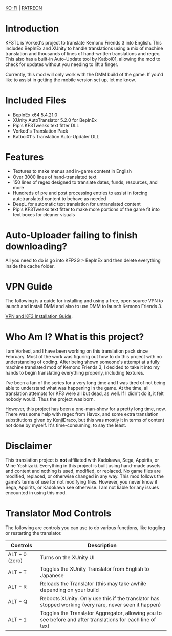 [KO-FI](https://ko-fi.com/vorked) | [PATREON](https://www.patreon.com/Vorked)

# Introduction

KF3TL is Vorked's project to translate Kemono Friends 3 into English. This includes BepInEx and XUnity to handle translations using a mix of machine translation and thousands of lines of hand-written translations and regex. This also has a built-in Auto-Update tool by Katboi01, allowing the mod to check for updates without you needing to lift a finger.

Currently, this mod will only work with the DMM build of the game. If you'd like to assist in getting the mobile version set up, let me know.

# Included Files

- BepInEx x64 5.4.21.0
- XUnity AutoTranslator 5.2.0 for BepInEx
- Pip's KF3Tweaks text fitter DLL
- Vorked's Translation Pack
- Katboi01's Translation Auto-Updater DLL

# Features

- Textures to make menus and in-game content in English
- Over 3000 lines of hand-translated text
- 150 lines of regex designed to translate dates, funds, resources, and more
- Hundreds of pre and post processing entries to assist in forcing autotranslated content to behave as needed
- DeepL for automatic text translation for untranslated content
- Pip's KF3Tweaks text fitter to make more portions of the game fit into text boxes for cleaner visuals

# Auto-Uploader failing to finish downloading?

All you need to do is go into KFP2G > BepInEx and then delete everything inside the cache folder.

# VPN Guide

The following is a guide for installing and using a free, open source VPN to launch and install DMM and also to use DMM to launch Kemono Friends 3.

[VPN and KF3 Installation Guide](https://docs.google.com/document/d/1773ZAVFi_7vpdzvmw0-f6AugXyMstshqB3m2tIY-hgI/edit).

# Who Am I? What is this project?

I am Vorked, and I have been working on this translation pack since February. Most of the work was figuring out how to do this project with no understanding of coding. After being shown someone's attempt at a fully machine translated mod of Kemono Friends 3, I decided to take it into my hands to begin translating everything properly, including textures.

I've been a fan of the series for a very long time and I was tired of not being able to understand what was happening in the game. At the time, all translation attempts for KF3 were all but dead, as well. If I didn't do it, it felt nobody would. Thus the project was born.

However, this project has been a one-man-show for a pretty long time, now. There was some help with regex from Havox, and some extra translation substitutions given by KenjiDraco, but this was mostly it in terms of content not done by myself. It's time-consuming, to say the least.

# Disclaimer

This translation project is **not** affiliated with Kadokawa, Sega, Appirits, or Mine Yoshizaki.
Everything in this project is built using hand-made assets and content and nothing is used, modified, or replaced.
No game files are modified, replaced, or otherwise changed in any way.
This mod follows the game's terms of use for not modifying files. However, you never know if Sega, Appirits, or Kadokawa see otherwise.
I am not liable for any issues encounted in using this mod.

# Translator Mod Controls

The following are controls you can use to do various functions, like toggling or restarting the translator.

| Controls  | Description |
| ------------- | ------------- |
| ALT + 0 (zero)  | Turns on the XUnity UI  |
| ALT + T  | Toggles the XUnity Translator from English to Japanese  |
| ALT + R | Reloads the Translator (this may take awhile depending on your build |
| ALT + Q | Reboots XUnity. Only use this if the translator has stopped working (very rare, never seen it happen) |
| ALT + 1 | Toggles the Translator Aggregator, allowing you to see before and after translations for each line of text |

